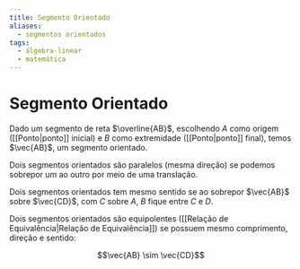 ```yaml
---
title: Segmento Orientado
aliases:
  - segmentos orientados
tags:
  - álgebra-linear
  - matemática
---
```


# Segmento Orientado

Dado um segmento de reta $\overline{AB}$, escolhendo $A$ como origem ([[Ponto|ponto]] inicial) e $B$ como extremidade ([[Ponto|ponto]] final), temos $\vec{AB}$, um segmento orientado.

Dois segmentos orientados são paralelos (mesma direção) se podemos sobrepor um ao outro por meio de uma translação.

Dois segmentos orientados tem mesmo sentido se ao sobrepor $\vec{AB}$ sobre $\vec{CD}$, com $C$ sobre $A$, $B$ fique entre $C$ e $D$.

Dois segmentos orientados são equipolentes ([[Relação de Equivalência|Relação de Equivalência]]) se possuem mesmo comprimento, direção e sentido:

$$\vec{AB} \sim \vec{CD}$$
